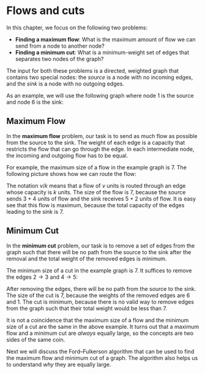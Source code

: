 # Flows and cuts

In this chapter, we focus on the following
two problems:

- **Finding a maximum flow**:
What is the maximum amount of flow we can
send from a node to another node?
- **Finding a minimum cut**:
What is a minimum-weight set of edges
that separates two nodes of the graph?

The input for both these problems is a directed,
weighted graph that contains two special nodes:
the _source_ is a node with no incoming edges,
and the _sink_ is a node with no outgoing edges.

As an example, we will use the following graph
where node 1 is the source and node 6
is the sink:

<script type="text/tikz">
\begin{tikzpicture}[scale=0.9]
\node[draw, circle] (1) at (1,2) {1};
\node[draw, circle] (2) at (3,3) {2};
\node[draw, circle] (3) at (5,3) {3};
\node[draw, circle] (4) at (7,2) {6};
\node[draw, circle] (5) at (3,1) {4};
\node[draw, circle] (6) at (5,1) {5};
\path[draw,thick,->] (1) -- node[font=\small,label=5] {} (2);
\path[draw,thick,->] (2) -- node[font=\small,label=6] {} (3);
\path[draw,thick,->] (3) -- node[font=\small,label=5] {} (4);
\path[draw,thick,->] (1) -- node[font=\small,label=below:4] {} (5);
\path[draw,thick,->] (5) -- node[font=\small,label=below:1] {} (6);
\path[draw,thick,->] (6) -- node[font=\small,label=below:2] {} (4);
\path[draw,thick,<-] (2) -- node[font=\small,label=left:3] {} (5);
\path[draw,thick,->] (3) -- node[font=\small,label=left:8] {} (6);
\end{tikzpicture}
</script>

## Maximum Flow

In the **maximum flow** problem,
our task is to send as much flow as possible
from the source to the sink.
The weight of each edge is a capacity that
restricts the flow
that can go through the edge.
In each intermediate node,
the incoming and outgoing
flow has to be equal.

For example, the maximum size of a flow
in the example graph is 7.
The following picture shows how we can
route the flow:

<script type="text/tikz">
\begin{tikzpicture}[scale=0.9]
\node[draw, circle] (1) at (1,2) {1};
\node[draw, circle] (2) at (3,3) {2};
\node[draw, circle] (3) at (5,3) {3};
\node[draw, circle] (4) at (7,2) {6};
\node[draw, circle] (5) at (3,1) {4};
\node[draw, circle] (6) at (5,1) {5};
\path[draw,thick,->] (1) -- node[font=\small,label=3/5] {} (2);
\path[draw,thick,->] (2) -- node[font=\small,label=6/6] {} (3);
\path[draw,thick,->] (3) -- node[font=\small,label=5/5] {} (4);
\path[draw,thick,->] (1) -- node[font=\small,label=below:4/4] {} (5);
\path[draw,thick,->] (5) -- node[font=\small,label=below:1/1] {} (6);
\path[draw,thick,->] (6) -- node[font=\small,label=below:2/2] {} (4);
\path[draw,thick,<-] (2) -- node[font=\small,label=left:3/3] {} (5);
\path[draw,thick,->] (3) -- node[font=\small,label=left:1/8] {} (6);
\end{tikzpicture}
</script>

The notation $v/k$ means
that a flow of $v$ units is routed through
an edge whose capacity is $k$ units.
The size of the flow is $7$,
because the source sends $3+4$ units of flow
and the sink receives $5+2$ units of flow.
It is easy see that this flow is maximum,
because the total capacity of the edges
leading to the sink is $7$.

## Minimum Cut

In the **minimum cut** problem,
our task is to remove a set
of edges from the graph
such that there will be no path from the source
to the sink after the removal
and the total weight of the removed edges
is minimum.

The minimum size of a cut in the example graph is 7.
It suffices to remove the edges $2 \rightarrow 3$
and $4 \rightarrow 5$:

<script type="text/tikz">
\begin{center}
\begin{tikzpicture}[scale=0.9]
\node[draw, circle] (1) at (1,2) {1};
\node[draw, circle] (2) at (3,3) {2};
\node[draw, circle] (3) at (5,3) {3};
\node[draw, circle] (4) at (7,2) {6};
\node[draw, circle] (5) at (3,1) {4};
\node[draw, circle] (6) at (5,1) {5};
\path[draw,thick,->] (1) -- node[font=\small,label=5] {} (2);
\path[draw,thick,->] (2) -- node[font=\small,label=6] {} (3);
\path[draw,thick,->] (3) -- node[font=\small,label=5] {} (4);
\path[draw,thick,->] (1) -- node[font=\small,label=below:4] {} (5);
\path[draw,thick,->] (5) -- node[font=\small,label=below:1] {} (6);
\path[draw,thick,->] (6) -- node[font=\small,label=below:2] {} (4);
\path[draw,thick,<-] (2) -- node[font=\small,label=left:3] {} (5);
\path[draw,thick,->] (3) -- node[font=\small,label=left:8] {} (6);

\path[draw=red,thick,-,line width=2pt] (4-.3,3-.3) -- (4+.3,3+.3);
\path[draw=red,thick,-,line width=2pt] (4-.3,3+.3) -- (4+.3,3-.3);
\path[draw=red,thick,-,line width=2pt] (4-.3,1-.3) -- (4+.3,1+.3);
\path[draw=red,thick,-,line width=2pt] (4-.3,1+.3) -- (4+.3,1-.3);
\end{tikzpicture}
\end{center}
</script>

After removing the edges,
there will be no path from the source to the sink.
The size of the cut is $7$,
because the weights of the removed edges
are $6$ and $1$.
The cut is minimum, because there is no valid
way to remove edges from the graph such that
their total weight would be less than $7$.

It is not a coincidence that
the maximum size of a flow
and the minimum size of a cut
are the same in the above example.
It turns out that a maximum flow
and a minimum cut are
_always_ equally large,
so the concepts are two sides of the same coin.

Next we will discuss the Ford–Fulkerson
algorithm that can be used to find
the maximum flow and minimum cut of a graph.
The algorithm also helps us to understand
_why_ they are equally large.

